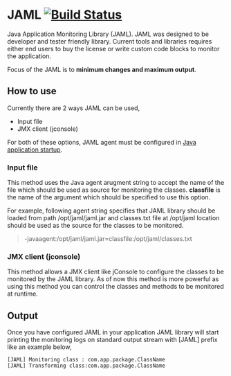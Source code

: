 # JAML [![Build Status](https://travis-ci.org/sachingorade/jaml.svg?branch=master)](https://travis-ci.org/sachingorade/jaml)
Java Application Monitoring Library (JAML). JAML was designed to be developer and tester friendly library. Current tools and libraries requires either end users to buy the license or write custom code blocks to monitor the application.

Focus of the JAML is to **minimum changes and maximum output**.

## How to use
Currently there are 2 ways JAML can be used,
- Input file
- JMX client (jconsole)

For both of these options, JAML agent must be configured in [Java application startup](https://docs.oracle.com/javase/1.5.0/docs/api/java/lang/instrument/package-summary.html).

### Input file
This method uses the Java agent arugment string to accept the name of the file which should be used as source for monitoring the classes. **classfile** is the name of the argument which should be specified to use this option.

For example, following agent string specifies that JAML library should be loaded from path /opt/jaml/jaml.jar and classes.txt file at /opt/jaml location should be used as the source for the classes to be monitored.
> -javaagent:/opt/jaml/jaml.jar=classfile:/opt/jaml/classes.txt

### JMX client (jconsole)
This method allows a JMX client like jConsole to configure the classes to be monitored by the JAML library. As of now this method is more powerful as using this method you can control the classes and methods to be monitored at runtime.

## Output
Once you have configured JAML in your application JAML library will start printing the monitoring logs on standard output stream with [JAML] prefix like an example below,

```
[JAML] Monitoring class : com.app.package.ClassName
[JAML] Transforming class:com.app.package.ClassName
```

